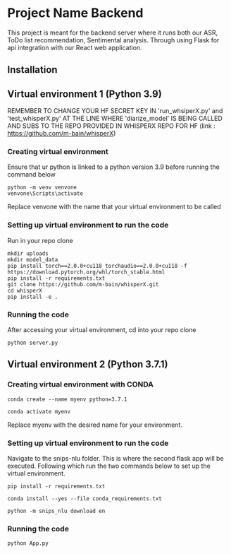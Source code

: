 # Project Name Backend

This project is meant for the backend server where it runs both our ASR, ToDo list recommendation, Sentimental analysis. Through using Flask for api integration with our React web application.

## Installation

## Virtual environment 1 (Python 3.9)
REMEMBER TO CHANGE YOUR HF SECRET KEY IN 'run_whsiperX.py' and 'test_whisperX.py' AT THE LINE WHERE 'diarize_model' IS BEING CALLED AND SUBS TO THE REPO PROVIDED IN WHISPERX REPO FOR HF (link : https://github.com/m-bain/whisperX)

### Creating virtual environment
Ensure that ur python is linked to a python version 3.9 before running the command below
```
python -m venv venvone
venvone\Scripts\activate
```
Replace venvone with the name that your virtual environment to be called

### Setting up virtual environment to run the code
Run in your repo clone
```
mkdir uploads
mkdir model_data
pip install torch==2.0.0+cu118 torchaudio==2.0.0+cu118 -f https://download.pytorch.org/whl/torch_stable.html
pip install -r requirements.txt
git clone https://github.com/m-bain/whisperX.git
cd whisperX
pip install -e .
```

### Running the code
After accessing your virtual environment, cd into your repo clone
```
python server.py
```

## Virtual environment 2 (Python 3.7.1)
### Creating virtual environment with CONDA
```
conda create --name myenv python=3.7.1
```
```
conda activate myenv
```
Replace myenv with the desired name for your environment.
### Setting up virtual environment to run the code
Navigate to the snips-nlu folder. This is where the second flask app will be executed.
Following which run the two commands below to set up the virtual environment.
```
pip install -r requirements.txt
```
```
conda install --yes --file conda_requirements.txt
```
```
python -m snips_nlu download en
```
### Running the code
```
python App.py
```

